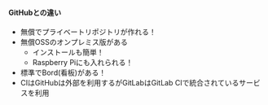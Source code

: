 #### GitHubとの違い
- 無償でプライベートリポジトリが作れる！
- 無償OSSのオンプレミス版がある
  - インストールも簡単！
  - Raspberry Piにも入れられる！
- 標準でBord(看板)がある！
- CIはGitHubは外部を利用するがGitLabはGitLab CIで統合されているサービスを利用
